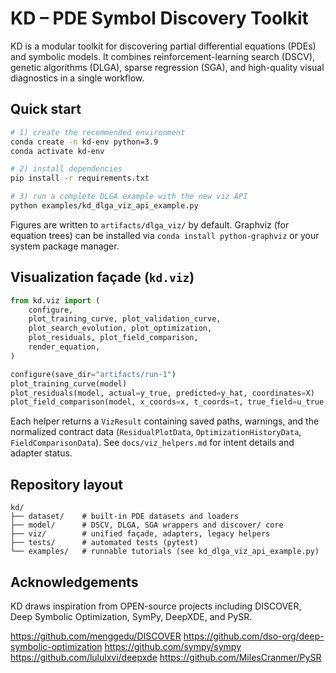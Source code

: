 # KD – PDE Symbol Discovery Toolkit

KD is a modular toolkit for discovering partial differential equations (PDEs)
and symbolic models. It combines reinforcement-learning search (DSCV), genetic
algorithms (DLGA), sparse regression (SGA), and high-quality visual diagnostics
in a single workflow.

## Quick start

```bash
# 1) create the recommended environment
conda create -n kd-env python=3.9
conda activate kd-env

# 2) install dependencies
pip install -r requirements.txt

# 3) run a complete DLGA example with the new viz API
python examples/kd_dlga_viz_api_example.py
```

Figures are written to `artifacts/dlga_viz/` by default. Graphviz (for equation
trees) can be installed via `conda install python-graphviz` or your system
package manager.

## Visualization façade (`kd.viz`)

```python
from kd.viz import (
    configure,
    plot_training_curve, plot_validation_curve,
    plot_search_evolution, plot_optimization,
    plot_residuals, plot_field_comparison,
    render_equation,
)

configure(save_dir="artifacts/run-1")
plot_training_curve(model)
plot_residuals(model, actual=y_true, predicted=y_hat, coordinates=X)
plot_field_comparison(model, x_coords=x, t_coords=t, true_field=u_true, predicted_field=u_pred)
```

Each helper returns a `VizResult` containing saved paths, warnings, and the
normalized contract data (`ResidualPlotData`, `OptimizationHistoryData`,
`FieldComparisonData`). See `docs/viz_helpers.md` for intent details and adapter
status.

## Repository layout

```
kd/
├── dataset/    # built-in PDE datasets and loaders
├── model/      # DSCV, DLGA, SGA wrappers and discover/ core
├── viz/        # unified façade, adapters, legacy helpers
├── tests/      # automated tests (pytest)
└── examples/   # runnable tutorials (see kd_dlga_viz_api_example.py)
```


## Acknowledgements

KD draws inspiration from OPEN-source projects including DISCOVER, Deep
Symbolic Optimization, SymPy, DeepXDE, and PySR.

https://github.com/menggedu/DISCOVER
https://github.com/dso-org/deep-symbolic-optimization
https://github.com/sympy/sympy
https://github.com/lululxvi/deepxde
https://github.com/MilesCranmer/PySR
